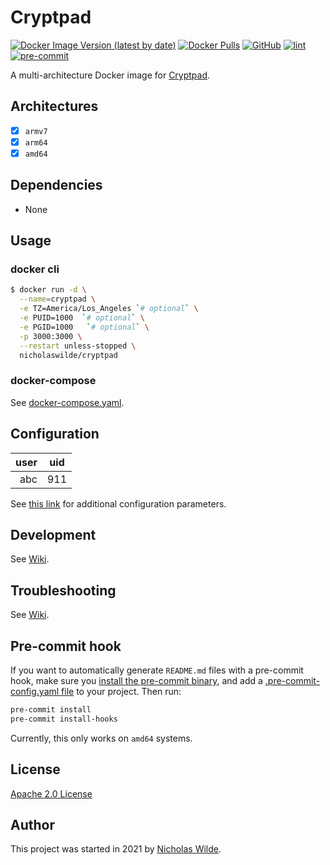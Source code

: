 # Cryptpad
[![Docker Image Version (latest by date)](https://img.shields.io/docker/v/nicholaswilde/cryptpad)](https://hub.docker.com/r/nicholaswilde/cryptpad)
[![Docker Pulls](https://img.shields.io/docker/pulls/nicholaswilde/cryptpad)](https://hub.docker.com/r/nicholaswilde/cryptpad)
[![GitHub](https://img.shields.io/github/license/nicholaswilde/docker-cryptpad)](./LICENSE)
[![lint](https://github.com/nicholaswilde/docker-cryptpad/workflows/lint/badge.svg?branch=main)](https://github.com/nicholaswilde/docker-cryptpad/actions?query=workflow%3Alint)
[![pre-commit](https://img.shields.io/badge/pre--commit-enabled-brightgreen?logo=pre-commit&logoColor=white)](https://github.com/pre-commit/pre-commit)

A multi-architecture Docker image for [Cryptpad](https://github.com/xwiki-labs/cryptpad).

## Architectures

* [x] `armv7`
* [x] `arm64`
* [x] `amd64`

## Dependencies

* None

## Usage
### docker cli
```bash
$ docker run -d \
  --name=cryptpad \
  -e TZ=America/Los_Angeles `# optional` \
  -e PUID=1000  `# optional` \
  -e PGID=1000   `# optional` \
  -p 3000:3000 \
  --restart unless-stopped \
  nicholaswilde/cryptpad
```

### docker-compose

See [docker-compose.yaml](./docker-compose.yaml).

## Configuration

|user | uid |
|----:|:---:|
| abc | 911 |

See [this link](https://github.com/xwiki-labs/cryptpad-docker#environment-variables) for additional configuration parameters.

## Development

See [Wiki](https://github.com/nicholaswilde/docker-template/wiki/Development).

## Troubleshooting

See [Wiki](https://github.com/nicholaswilde/docker-template/wiki/Troubleshooting).

## Pre-commit hook

If you want to automatically generate `README.md` files with a pre-commit hook, make sure you
[install the pre-commit binary](https://pre-commit.com/#install), and add a [.pre-commit-config.yaml file](./.pre-commit-config.yaml)
to your project. Then run:

```bash
pre-commit install
pre-commit install-hooks
```
Currently, this only works on `amd64` systems.

## License

[Apache 2.0 License](./LICENSE)

## Author
This project was started in 2021 by [Nicholas Wilde](https://github.com/nicholaswilde/).
